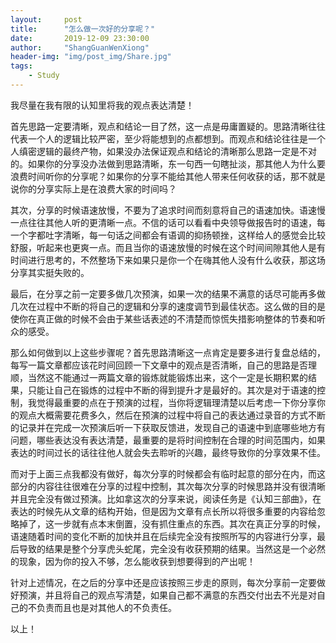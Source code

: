 ```yaml
---
layout:     post
title:      "怎么做一次好的分享呢？"
date:       2019-12-09 23:30:00
author:     "ShangGuanWenXiong"
header-img: "img/post_img/Share.jpg"
tags:
    - Study
---
```


我尽量在我有限的认知里将我的观点表达清楚！

首先思路一定要清晰，观点和结论一目了然，这一点是毋庸置疑的。思路清晰往往代表一个人的逻辑比较严密，至少将能想到的点都想到。而观点和结论往往是一个人缜密逻辑的最终产物，如果没办法保证观点和结论的清晰那么思路一定是不对的。如果你的分享没办法做到思路清晰，东一句西一句瞎扯淡，那其他人为什么要浪费时间听你的分享呢？如果你的分享不能给其他人带来任何收获的话，那不就是说你的分享实际上是在浪费大家的时间吗？

其次，分享的时候语速放慢，不要为了追求时间而刻意将自己的语速加快。语速慢一点往往其他人听的更清晰一点。不信的话可以看看中央领导做报告时的语速，每一个字都吐字清晰，每一句话之间都会有语调的抑扬顿挫，这样给人的感觉会比较舒服，听起来也更爽一点。而且当你的语速放慢的时候在这个时间间隙其他人是有时间进行思考的，不然整场下来如果只是你一个在嗨其他人没有什么收获，那这场分享其实挺失败的。

最后，在分享之前一定要多做几次预演，如果一次的结果不满意的话尽可能再多做几次在过程中不断的将自己的逻辑和分享的速度调节到最佳状态。这么做的目的是使你在真正做的时候不会由于某些话表述的不清楚而惊慌失措影响整体的节奏和听众的感受。

那么如何做到以上这些步骤呢？首先思路清晰这一点肯定是要多进行复盘总结的，每写一篇文章都应该花时间回顾一下文章中的观点是否清晰，自己的思路是否理顺，当然这不能通过一两篇文章的锻炼就能锻炼出来，这个一定是长期积累的结果，只能让自己在锻炼的过程中不断的得到提升才是最好的。其次是对于语速的控制，我觉得最重要的点在于预演的过程，当你将逻辑理清楚以后考虑一下你分享你的观点大概需要花费多久，然后在预演的过程中将自己的表达通过录音的方式不断的记录并在完成一次预演后听一下获取反馈进，发现自己的语速中到底哪些地方有问题，哪些表达没有表达清楚，最重要的是将时间控制在合理的时间范围内，如果表达的时间过长的话往往他人就会失去聆听的兴趣，最终导致你的分享效果不佳。

而对于上面三点我都没有做好，每次分享的时候都会有临时起意的部分在内，而这部分的内容往往很难在分享的过程中控制，其次每次分享的时候思路并没有很清晰并且完全没有做过预演。比如拿这次的分享来说，阅读任务是《认知三部曲》，在表达的时候先从文章的结构开始，但是因为文章有点长所以将很多重要的内容给忽略掉了，这一步就有点本末倒置，没有抓住重点的东西。其次在真正分享的时候，语速随着时间的变化不断的加快并且在后续完全没有按照所写的内容进行分享，最后导致的结果是整个分享虎头蛇尾，完全没有收获预期的结果。当然这是一个必然的现象，因为你的投入不够，怎么能收获到想要得到的产出呢！

针对上述情况，在之后的分享中还是应该按照三步走的原则，每次分享前一定要做好预演，并且将自己的观点写清楚，如果自己都不满意的东西交付出去不光是对自己的不负责而且也是对其他人的不负责任。

以上！


